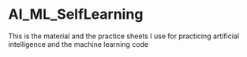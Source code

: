 # AI_ML_SelfLearning 
This is the material and the practice sheets I use for practicing artificial intelligence and the machine learning code 
